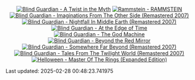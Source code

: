 <!-- lastfm -->
<p align="center"><a href="https://www.last.fm/music/Blind+Guardian/A+Twist+in+the+Myth"><img src="https://lastfm.freetls.fastly.net/i/u/64s/0ca1499a97a44031a4ecf9abaa68c9c9.jpg" title="Blind Guardian - A Twist in the Myth"></a> <a href="https://www.last.fm/music/Rammstein/RAMMSTEIN"><img src="https://lastfm.freetls.fastly.net/i/u/64s/3d21dc3a8547607eede163cb4e827a6b.png" title="Rammstein - RAMMSTEIN"></a> <a href="https://www.last.fm/music/Blind+Guardian/Imaginations+From+The+Other+Side+(Remastered+2007)"><img src="https://lastfm.freetls.fastly.net/i/u/64s/735d3eaf8186a2bc952420456144b1a3.jpg" title="Blind Guardian - Imaginations From The Other Side (Remastered 2007)"></a> <a href="https://www.last.fm/music/Blind+Guardian/Nightfall+In+Middle+Earth+(Remastered+2007)"><img src="https://lastfm.freetls.fastly.net/i/u/64s/0cb7c96a3c89b80e51fde4340330d4cb.jpg" title="Blind Guardian - Nightfall In Middle Earth (Remastered 2007)"></a> <a href="https://www.last.fm/music/Blind+Guardian/At+the+Edge+of+Time"><img src="https://lastfm.freetls.fastly.net/i/u/64s/266b97ac6fdaf73f11ae5ebff7876e59.jpg" title="Blind Guardian - At the Edge of Time"></a> <a href="https://www.last.fm/music/Blind+Guardian/The+God+Machine"><img src="https://lastfm.freetls.fastly.net/i/u/64s/43e63f642cbe3ff050416bc4970bca0e.png" title="Blind Guardian - The God Machine"></a> <a href="https://www.last.fm/music/Blind+Guardian/Beyond+the+Red+Mirror"><img src="https://lastfm.freetls.fastly.net/i/u/64s/0898c36cc3a948f7c89bacda32ce76eb.png" title="Blind Guardian - Beyond the Red Mirror"></a> <a href="https://www.last.fm/music/Blind+Guardian/Somewhere+Far+Beyond+(Remastered+2007)"><img src="https://lastfm.freetls.fastly.net/i/u/64s/8c098e010eb7c93013a39dde8aa83935.jpg" title="Blind Guardian - Somewhere Far Beyond (Remastered 2007)"></a> <a href="https://www.last.fm/music/Blind+Guardian/Tales+From+The+Twilight+World+(Remastered+2007)"><img src="https://lastfm.freetls.fastly.net/i/u/64s/ba7ffddf857ec7f02d17f21baeb5aa44.jpg" title="Blind Guardian - Tales From The Twilight World (Remastered 2007)"></a> <a href="https://www.last.fm/music/Helloween/Master+Of+The+Rings+(Expanded+Edition)"><img src="https://lastfm.freetls.fastly.net/i/u/64s/874a7c8200476fca8777c52c75bc661e.jpg" title="Helloween - Master Of The Rings (Expanded Edition)"></a> </p>

<!--START_SECTION:last-updated-->
Last updated: 2025-02-28 00:48:23.741975
<!--END_SECTION:last-updated-->